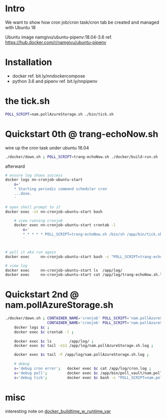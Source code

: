 # Intro
We want to show how cron job/cron task/cron tab be created and managed with Ubuntu 18

Ubuntu image namgivu/ubuntu-pipenv:18.04-3.6
ref. https://hub.docker.com/r/namgivu/ubuntu-pipenv

# Installation
- docker ref. bit.ly/nndockercompose
- python 3.6 and pipenv ref. bit.ly/nnpipenv

# the tick.sh
```bash
POLL_SCRIPT=nam.pollAzureStorage.sh ./bin/tick.sh
```

# Quickstart 0th @ trang-echoNow.sh
wire up the cron task under ubuntu 18.04
```bash
./docker/down.sh ; POLL_SCRIPT=trang-echoNow.sh ./docker/build-run.sh
```

afterward
```bash
# ensure log shows success
docker logs nn-cronjob-ubuntu-start
    o='
    * Starting periodic command scheduler cron
    ...done.
    '

# open shell prompt to it
docker exec -it nn-cronjob-ubuntu-start bash

    # view running cronjob
    docker exec nn-cronjob-ubuntu-start crontab -l
        o='
        * * * * * POLL_SCRIPT=trang-echoNow.sh /bin/sh /app/bin/tick.sh
        '


# poll it aka run again
docker exec     nn-cronjob-ubuntu-start bash -c "POLL_SCRIPT=trang-echoNow.sh /app/bin/tick.sh"

# view log
docker exec     nn-cronjob-ubuntu-start ls  /app/log/
docker exec     nn-cronjob-ubuntu-start cat /app/log/trang-echoNow.sh.log
```


# Quickstart 2nd @ nam.pollAzureStorage.sh
```bash
./docker/down.sh ; CONTAINER_NAME='cronjob' POLL_SCRIPT='nam.pollAzureStorage.sh' ./docker/build-run.sh ;
                   CONTAINER_NAME='cronjob' POLL_SCRIPT='nam.pollAzureStorage.sh' c="${CONTAINER_NAME}__${POLL_SCRIPT}" ; echo $c
    docker logs $c ;
    docker exec $c crontab -l ;
    
    docker exec $c ls        /app/log/ ;
    docker exec $c tail -n11 /app/log/nam.pollAzureStorage.sh.log ;

    docker exec $c tail -F /app/log/nam.pollAzureStorage.sh.log ;
    
    # debug
    s='debug cron error';   docker exec $c cat /app/log/cron.log ;
    s='debug poll';         docker exec $c /app/bin/poll_vault/nam.pollAzureStorage.sh ;
    s='debug tick';         docker exec $c bash -c "POLL_SCRIPT=nam.pollAzureStorage.sh ./bin/tick.sh" ;
```


# misc
interesting note on [docker_buildtime_w_runtime_var](./__doc__/note.md)
